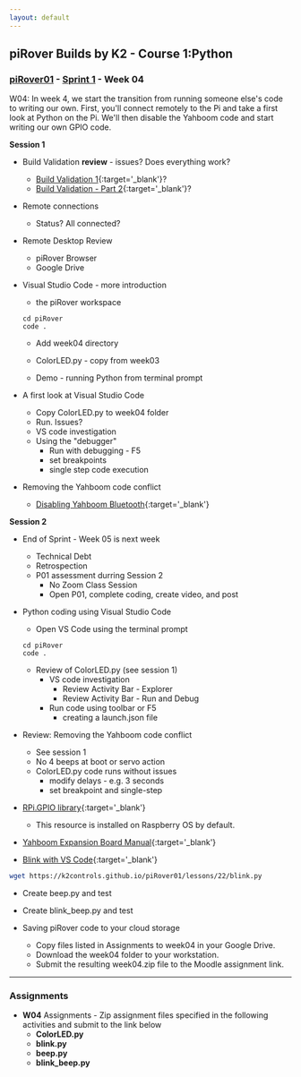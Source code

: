 ```yaml
---
layout: default
---
```

## piRover Builds by K2 - Course 1:Python

### [piRover01](../../) - [Sprint 1](../) - Week 04

W04: In week 4, we start the transition from running someone else's code to writing our own. First, you'll connect remotely to the Pi and take a first look at Python on the Pi. We'll then disable the Yahboom code and start writing our own GPIO code.


**Session 1**

- Build Validation **review** - issues? Does everything work?
  - [Build Validation 1](../../lessons/13/BuildValidationPart1.pdf){:target='_blank'}?
  - [Build Validation - Part 2](../../lessons/13/BuildValidationPart2.pdf){:target='_blank'}?
  
- Remote connections 
  - Status? All connected?

- Remote Desktop Review
  - piRover Browser
  - Google Drive
- Visual Studio Code - more introduction
  - the piRover workspace

  ```console
  cd piRover
  code .
  ```

  - Add week04 directory

  - ColorLED.py - copy from week03
  - Demo - running Python from terminal prompt

- A first look at Visual Studio Code
  - Copy ColorLED.py to week04 folder
  - Run. Issues?
  - VS code investigation
  - Using the "debugger"
    - Run with debugging - F5
    - set breakpoints
    - single step code execution 

- Removing the Yahboom code conflict
  - [Disabling Yahboom Bluetooth](../../lessons/21/DisablingYahboomBluetooth.pdf){:target='_blank'} 
  
**Session 2**

- End of Sprint - Week 05 is next week
  - Technical Debt
  - Retrospection
  - P01 assessment durring Session 2
    - No Zoom Class Session
    - Open P01, complete coding, create video, and post

- Python coding using Visual Studio Code
  - Open VS Code using the terminal prompt
  
  ```console
  cd piRover
  code .
  ```

  - Review of ColorLED.py (see session 1)
    - VS code investigation
      - Review Activity Bar - Explorer
      - Review Activity Bar - Run and Debug
    - Run code using toolbar or F5
      - creating a launch.json file

- Review: Removing the Yahboom code conflict
  - See session 1
  - No 4 beeps at boot or servo action
  - ColorLED.py code runs without issues
    - modify delays - e.g. 3 seconds
    - set breakpoint and single-step

- [RPi.GPIO library](https://sourceforge.net/projects/raspberry-gpio-python/){:target='_blank'}
  - This resource is installed on Raspberry OS by default.

- [Yahboom Expansion Board Manual](../../hardware_kit/expansionBoardManual.pdf){:target='_blank'}

- [Blink with VS Code](../../lessons/22/piRoverBlink.pdf){:target='_blank'}

```bash 
wget https://k2controls.github.io/piRover01/lessons/22/blink.py
```
- Create beep.py and test
- Create blink_beep.py and test

- Saving piRover code to your cloud storage
  - Copy files listed in Assignments to week04 in your Google Drive.
  - Download the week04 folder to your workstation.
  - Submit the resulting week04.zip file to the Moodle assignment link.


---

### Assignments
- **W04** Assignments - Zip assignment files specified in the following activities and submit to the link below
  - **ColorLED.py**
  - **blink.py**
  - **beep.py**
  - **blink_beep.py**
